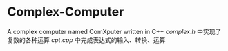 # Complex-Computer
A complex computer named ComXputer written in C++
$complex.h$ 中实现了复数的各种运算
$cpt.cpp$ 中完成表达式的输入、转换、运算

